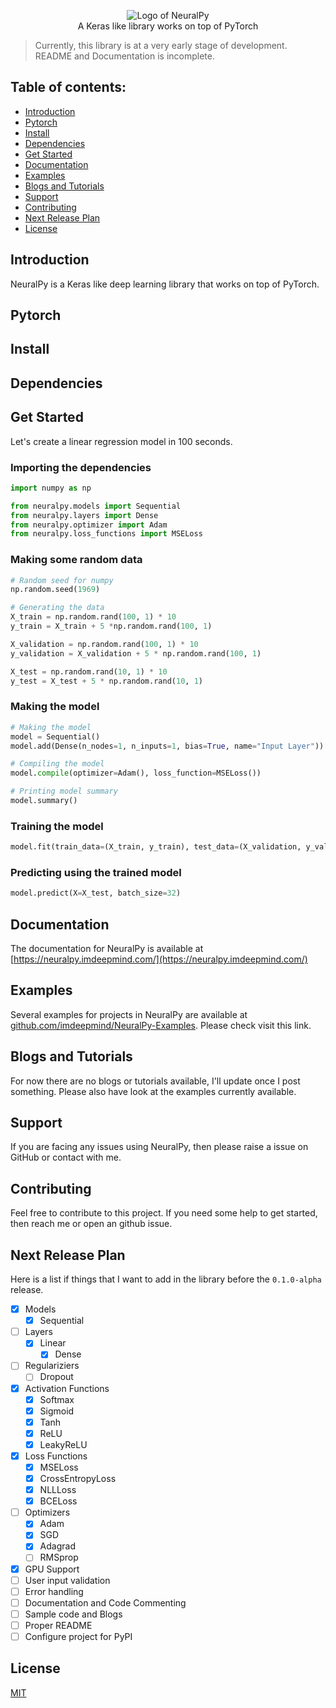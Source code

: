 <p align="center">
 <img src="https://user-images.githubusercontent.com/34741145/81591141-99752900-93d9-11ea-9ef6-cc2c68daaa19.png" alt="Logo of NeuralPy" />
 <br />
 A Keras like library works on top of PyTorch
</p>

> Currently, this library is at a very early stage of development. README and Documentation is incomplete.

## Table of contents:
- [Introduction](#introduction)
- [Pytorch](#pytorch)
- [Install](#install)
- [Dependencies](#dependencies)
- [Get Started](#get-started)
- [Documentation](#documentation)
- [Examples](#examples)
- [Blogs and Tutorials](#blogs-and-tutorials)
- [Support](#support)
- [Contributing](#contributing)
- [Next Release Plan](#next-release-plan)
- [License](#license)

## Introduction
NeuralPy is a Keras like deep learning library that works on top of PyTorch.

## Pytorch

## Install

## Dependencies

## Get Started
Let's create a linear regression model in 100 seconds.

### Importing the dependencies
```python
import numpy as np

from neuralpy.models import Sequential
from neuralpy.layers import Dense
from neuralpy.optimizer import Adam
from neuralpy.loss_functions import MSELoss
```

### Making some random data
```python
# Random seed for numpy
np.random.seed(1969)

# Generating the data
X_train = np.random.rand(100, 1) * 10
y_train = X_train + 5 *np.random.rand(100, 1)

X_validation = np.random.rand(100, 1) * 10
y_validation = X_validation + 5 * np.random.rand(100, 1)

X_test = np.random.rand(10, 1) * 10
y_test = X_test + 5 * np.random.rand(10, 1)
```

### Making the model
```python
# Making the model
model = Sequential()
model.add(Dense(n_nodes=1, n_inputs=1, bias=True, name="Input Layer"))

# Compiling the model
model.compile(optimizer=Adam(), loss_function=MSELoss())

# Printing model summary
model.summary()
```

### Training the model
```python
model.fit(train_data=(X_train, y_train), test_data=(X_validation, y_validation), epochs=300, batch_size=4)
```

### Predicting using the trained model
```python
model.predict(X=X_test, batch_size=32)
```

## Documentation
The documentation for NeuralPy is available at [https://neuralpy.imdeepmind.com/](https://neuralpy.imdeepmind.com/)

## Examples 
Several examples for projects in NeuralPy are available at [github.com/imdeepmind/NeuralPy-Examples](github.com/imdeepmind/NeuralPy-Examples). Please check visit this link.

## Blogs and Tutorials
For now there are no blogs or tutorials available, I'll update once I post something. Please also have look at the examples currently available.

## Support
If you are facing any issues using NeuralPy, then please raise a issue on GitHub or contact with me. 

## Contributing
Feel free to contribute to this project. If you need some help to get started, then reach me or open an github issue.

## Next Release Plan
Here is a list if things that I want to add in the library before the `0.1.0-alpha` release.
  * [x] Models
    * [x] Sequential
  * [ ] Layers
    * [x] Linear
      * [x] Dense
  * [ ] Regulariziers
      * [ ] Dropout
  * [x] Activation Functions
      * [x] Softmax
      * [x] Sigmoid
      * [x] Tanh
      * [x] ReLU
      * [x] LeakyReLU
  * [x] Loss Functions
      * [x] MSELoss
      * [x] CrossEntropyLoss
      * [x] NLLLoss
      * [x] BCELoss
  * [ ] Optimizers
      * [x] Adam
      * [x] SGD
      * [x] Adagrad
      * [ ] RMSprop
  * [x] GPU Support
  * [ ] User input validation
  * [ ] Error handling
  * [ ] Documentation and Code Commenting
  * [ ] Sample code and Blogs
  * [ ] Proper README
  * [ ] Configure project for PyPI

## License
[MIT](https://github.com/imdeepmind/NeuralPy/blob/master/LICENSE)

